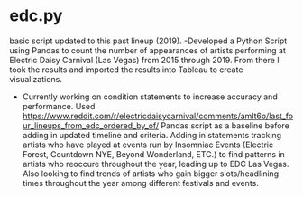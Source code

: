 # edc.py
basic script updated to this past lineup (2019). 
-Developed a Python Script using Pandas to count the number of appearances of artists performing at Electric Daisy Carnival (Las Vegas) from 2015 through 2019. From there I took the results and imported the results into Tableau to create visualizations.

- Currently working on condition statements to increase accuracy and performance.
Used https://www.reddit.com/r/electricdaisycarnival/comments/amlt6o/last_four_lineups_from_edc_ordered_by_of/ Pandas script as a baseline before adding in updated timeline and criteria.
Adding in statements tracking artists who have played at events run by Insomniac Events (Electric Forest, Countdown NYE, Beyond Wonderland, ETC.) to find patterns in artists who reoccure throughout the year, leading up to EDC Las Vegas.
Also looking to find trends of artists who gain bigger slots/headlining times throughout the year among different festivals and events. 
